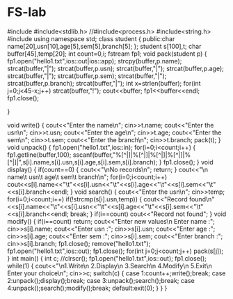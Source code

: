 # FS-lab
#include<iostream>
#include<stdlib.h>
//#include<process.h>
#include<string.h>
#include<fstream>
using namespace std;
class student
{
	public:char name[20],usn[10],age[5],sem[5],branch[5];
};
student s[100],t;
char buffer[45],temp[20];
int count=0,i;
fstream fp1;
void pack(student p)
{
	fp1.open("hello1.txt",ios::out|ios::app);
	strcpy(buffer,p.name);
	strcat(buffer,"|");
	strcat(buffer,p.usn);
	strcat(buffer,"|");
	strcat(buffer,p.age);
	strcat(buffer,"|");
	strcat(buffer,p.sem);
	strcat(buffer,"|");
	strcat(buffer,p.branch);
	strcat(buffer,"|");
	int x=strlen(buffer);
	for(int j=0;j<45-x;j++)
	strcat(buffer,"!");
	cout<<buffer;
	fp1<<buffer<<endl;
	fp1.close();


}


void write()
{
	cout<<"Enter the name\n";
	cin>>t.name;
	cout<<"Enter the usn\n";
	cin>>t.usn;
	cout<<"Enter the age\n";
	cin>>t.age;
	cout<<"Enter the sem\n";
	cin>>t.sem;
	cout<<"Enter the branch\n";
	cin>>t.branch;
	pack(t);
}
void unpack()
{
	fp1.open("hello1.txt",ios::in);
	for(i=0;i<count;i++)
	{
		fp1.getline(buffer,100);
		sscanf(buffer,"%[^|]|%[^|]|%[^|]|%[^|]|%[^|]|",s[i].name,s[i].usn,s[i].age,s[i].sem,s[i].branch);
	}
	fp1.close();
}
void display()
{
	if(count==0)
	{
		cout<<"\nNo records\n";
		return;
	}
	cout<<"\n name\t usn\t age\t sem\t branch\n";
	for(i=0;i<count;i++)
	cout<<s[i].name<<"\t"<<s[i].usn<<"\t"<<s[i].age<<"\t"<<s[i].sem<<"\t"<<s[i].branch<<endl;
}
void search()
{
	cout<<"Enter the usn\n";
	cin>>temp;
	for(i=0;i<count;i++)
	if(!strcmp(s[i].usn,temp))
	{
           cout<<"Record found\n"<<s[i].name<<"\t"<<s[i].usn<<"\t"<<s[i].age<<"\t"<<s[i].sem<<"\t"<<s[i].branch<<endl;
           break;
	}
	if(i==count)
	cout<<"Record not found";
}
void modify()
{
	if(i==count)
	return;
	cout<<"Enter new values\n Enter name :";
	cin>>s[i].name;
	cout<<"Enter usn :";
	cin>>s[i].usn;
	cout<<"Enter age :";
	cin>>s[i].age;
	cout<<"Enter sem :";
	cin>>s[i].sem;
	cout<<"Enter branch :";
	cin>>s[i].branch;
	fp1.close();
	remove("hello1.txt");
	fp1.open("hello1.txt",ios::out);
	fp1.close();
	for(int j=0;j<count;j++)
	pack(s[j]);
}
int main()
{
	int c;
	//clrscr();
	fp1.open("hello1.txt",ios::out);
	fp1.close();
	while(1)
	{
		cout<<"\n1.Write\n 2.Display\n 3.Search\n 4.Modify\n 5.Exit\n Enter your choice\n";
		cin>>c;
		switch(c)
		{
			case 1:count++;write();break;
			case 2:unpack();display();break;
			case 3:unpack();search();break;
			case 4:unpack();search();modify();break;
			default:exit(0);
		}
	}
}
